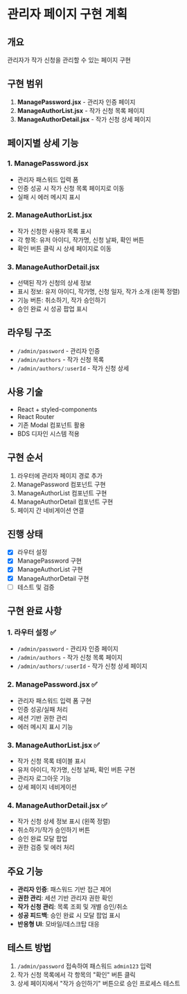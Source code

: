# 관리자 페이지 구현 계획

## 개요

관리자가 작가 신청을 관리할 수 있는 페이지 구현

## 구현 범위

1. **ManagePassword.jsx** - 관리자 인증 페이지
2. **ManageAuthorList.jsx** - 작가 신청 목록 페이지
3. **ManageAuthorDetail.jsx** - 작가 신청 상세 페이지

## 페이지별 상세 기능

### 1. ManagePassword.jsx

- 관리자 패스워드 입력 폼
- 인증 성공 시 작가 신청 목록 페이지로 이동
- 실패 시 에러 메시지 표시

### 2. ManageAuthorList.jsx

- 작가 신청한 사용자 목록 표시
- 각 항목: 유저 아이디, 작가명, 신청 날짜, 확인 버튼
- 확인 버튼 클릭 시 상세 페이지로 이동

### 3. ManageAuthorDetail.jsx

- 선택된 작가 신청의 상세 정보
- 표시 정보: 유저 아이디, 작가명, 신청 일자, 작가 소개 (왼쪽 정렬)
- 기능 버튼: 취소하기, 작가 승인하기
- 승인 완료 시 성공 팝업 표시

## 라우팅 구조

- `/admin/password` - 관리자 인증
- `/admin/authors` - 작가 신청 목록
- `/admin/authors/:userId` - 작가 신청 상세

## 사용 기술

- React + styled-components
- React Router
- 기존 Modal 컴포넌트 활용
- BDS 디자인 시스템 적용

## 구현 순서

1. 라우터에 관리자 페이지 경로 추가
2. ManagePassword 컴포넌트 구현
3. ManageAuthorList 컴포넌트 구현
4. ManageAuthorDetail 컴포넌트 구현
5. 페이지 간 네비게이션 연결

## 진행 상태

- [x] 라우터 설정
- [x] ManagePassword 구현
- [x] ManageAuthorList 구현
- [x] ManageAuthorDetail 구현
- [ ] 테스트 및 검증

## 구현 완료 사항

### 1. 라우터 설정 ✅

- `/admin/password` - 관리자 인증 페이지
- `/admin/authors` - 작가 신청 목록 페이지
- `/admin/authors/:userId` - 작가 신청 상세 페이지

### 2. ManagePassword.jsx ✅

- 관리자 패스워드 입력 폼 구현
- 인증 성공/실패 처리
- 세션 기반 권한 관리
- 에러 메시지 표시 기능

### 3. ManageAuthorList.jsx ✅

- 작가 신청 목록 테이블 표시
- 유저 아이디, 작가명, 신청 날짜, 확인 버튼 구현
- 관리자 로그아웃 기능
- 상세 페이지 네비게이션

### 4. ManageAuthorDetail.jsx ✅

- 작가 신청 상세 정보 표시 (왼쪽 정렬)
- 취소하기/작가 승인하기 버튼
- 승인 완료 모달 팝업
- 권한 검증 및 에러 처리

## 주요 기능

- **관리자 인증**: 패스워드 기반 접근 제어
- **권한 관리**: 세션 기반 관리자 권한 확인
- **작가 신청 관리**: 목록 조회 및 개별 승인/취소
- **성공 피드백**: 승인 완료 시 모달 팝업 표시
- **반응형 UI**: 모바일/데스크탑 대응

## 테스트 방법

1. `/admin/password` 접속하여 패스워드 `admin123` 입력
2. 작가 신청 목록에서 각 항목의 "확인" 버튼 클릭
3. 상세 페이지에서 "작가 승인하기" 버튼으로 승인 프로세스 테스트
